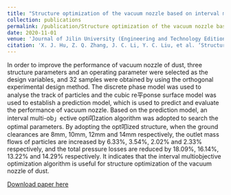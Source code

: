 ```yaml
---
title: "Structure optimization of the vacuum nozzle based on interval multi-objective optimization algorithm"
collection: publications
permalink: /publication/Structure optimization of the vacuum nozzle based on interval multi-objective optimization algorithm
date: 2020-11-01
venue: 'Journal of Jilin University (Engineering and Technology Edition) '
citation: 'X. J. Hu, Z. Q. Zhang, J. C. Li, Y. C. Liu, et al. ‘Structure optimization of the vacuum nozzle based on interval multi-objective optimization algorithm,’ Journal of Jilin University (Engineering and Technology Edition) 50, 2020: 1991-1997.'
---
```

In order to improve the performance of vacuum nozzle of dust, three structure parameters and an operating parameter were selected as the design variables, and 32 samples were obtained by using the orthogonal experimental design method. The discrete phase model was used to analyse the track of particles and the cubic re平ponse surface model was used to establish a prediction model, which is used to predict and evaluate the performance of vacuum nozzle. Based on the prediction model, an interval multi-ob」ective opti叩zation algorithm was adopted to search the optimal parameters. By adopting the opt叩ized structure, when the ground clearances are 8mm, 10mm, 12mm and 14mm respectively, the outlet mass flows of particles are increased by 6.33%, 3.54%, 2.02% and 2.33% respectively, and the total pressure losses are reduced by 18.09%, 16.14%, 13.22% and 14.29% respectively. It indicates that the interval multi­objective optimization algorithm is useful for structure optimization of the vacuum nozzle of dust. 

[Download paper here](../files/Structure%20optimization%20of%20the%20vacuum%20nozzle%20based%20on%20interval%20multi-objective%20optimization%20algorithm.pdf)
